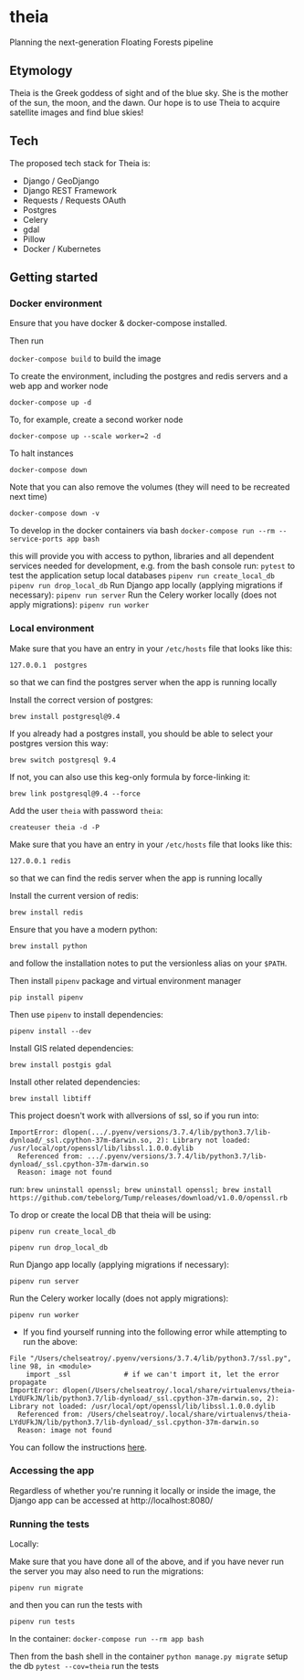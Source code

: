 # theia
Planning the next-generation Floating Forests pipeline

## Etymology

Theia is the Greek goddess of sight and of the blue sky. She is the mother of the sun, the moon, and the dawn. Our hope is to use Theia to acquire satellite images and find blue skies!

## Tech

The proposed tech stack for Theia is:

* Django / GeoDjango
* Django REST Framework
* Requests / Requests OAuth
* Postgres
* Celery
* gdal
* Pillow
* Docker / Kubernetes

## Getting started

### Docker environment

Ensure that you have docker & docker-compose installed.

Then run

`docker-compose build` to build the image

To create the environment, including the postgres and redis servers and a web app and worker node

`docker-compose up -d`

To, for example, create a second worker node

`docker-compose up --scale worker=2 -d`

To halt instances

`docker-compose down`

Note that you can also remove the volumes (they will need to be recreated next time)

`docker-compose down -v`

To develop in the docker containers via bash
`docker-compose run --rm --service-ports app bash`

this will provide you with access to python, libraries and all dependent services needed for development, e.g. from the bash console run:
`pytest` to test the application
setup local databases
`pipenv run create_local_db`
`pipenv run drop_local_db`
Run Django app locally (applying migrations if necessary):
`pipenv run server`
Run the Celery worker locally (does not apply migrations):
`pipenv run worker`

### Local environment

Make sure that you have an entry in your `/etc/hosts` file that looks like this:

`127.0.0.1  postgres`

so that we can find the postgres server when the app is running locally

Install the correct version of postgres:

`brew install postgresql@9.4`

If you already had a postgres install, you should be able to select your postgres version this way:

`brew switch postgresql 9.4`

If not, you can also use this keg-only formula by force-linking it:

`brew link postgresql@9.4 --force`

Add the user `theia` with password `theia`:

`createuser theia -d -P`

Make sure that you have an entry in your `/etc/hosts` file that looks like this:

`127.0.0.1 redis`

so that we can find the redis server when the app is running locally

Install the current version of redis:

`brew install redis`

Ensure that you have a modern python:

`brew install python`

and follow the installation notes to put the versionless alias on your `$PATH`.

Then install `pipenv` package and virtual environment manager

`pip install pipenv`

Then use `pipenv` to install dependencies:

`pipenv install --dev`

Install GIS related dependencies:

`brew install postgis gdal`

Install other related dependencies:

`brew install libtiff`

This project doesn't work with allversions of ssl, so if you run into:
```
ImportError: dlopen(.../.pyenv/versions/3.7.4/lib/python3.7/lib-dynload/_ssl.cpython-37m-darwin.so, 2): Library not loaded: /usr/local/opt/openssl/lib/libssl.1.0.0.dylib
  Referenced from: .../.pyenv/versions/3.7.4/lib/python3.7/lib-dynload/_ssl.cpython-37m-darwin.so
  Reason: image not found
```
run:
`brew uninstall openssl; brew uninstall openssl; brew install https://github.com/tebelorg/Tump/releases/download/v1.0.0/openssl.rb`

To drop or create the local DB that theia will be using:

`pipenv run create_local_db`

`pipenv run drop_local_db`

Run Django app locally (applying migrations if necessary):

`pipenv run server`

Run the Celery worker locally (does not apply migrations):

`pipenv run worker`

- If you find yourself running into the following error while attempting to run the above:

```
File "/Users/chelseatroy/.pyenv/versions/3.7.4/lib/python3.7/ssl.py", line 98, in <module>
    import _ssl             # if we can't import it, let the error propagate
ImportError: dlopen(/Users/chelseatroy/.local/share/virtualenvs/theia-LYdUFkJN/lib/python3.7/lib-dynload/_ssl.cpython-37m-darwin.so, 2): Library not loaded: /usr/local/opt/openssl/lib/libssl.1.0.0.dylib
  Referenced from: /Users/chelseatroy/.local/share/virtualenvs/theia-LYdUFkJN/lib/python3.7/lib-dynload/_ssl.cpython-37m-darwin.so
  Reason: image not found
```
You can follow the instructions [here](https://mithun.co/hacks/library-not-loaded-libcrypto-1-0-0-dylib-issue-in-mac/).

### Accessing the app

Regardless of whether you're running it locally or inside the image, the Django app can be accessed at http://localhost:8080/

### Running the tests

Locally:

Make sure that you have done all of the above, and if you have never run the server you may also need to run the migrations:

`pipenv run migrate`

and then you can run the tests with

`pipenv run tests`

In the container:
`docker-compose run --rm app bash`

Then from the bash shell in the container
`python manage.py migrate` setup the db
`pytest --cov=theia` run the tests
